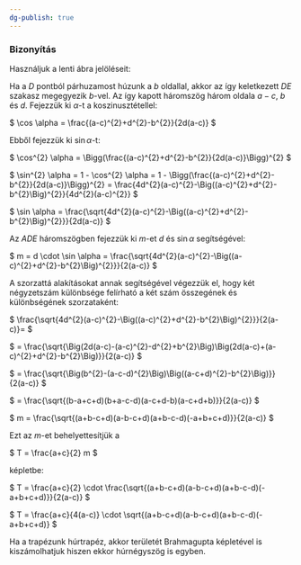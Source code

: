 ```yaml
---
dg-publish: true
---
```

### Bizonyítás

Használjuk a lenti ábra jelöléseit:

Ha a $D$ pontból párhuzamost húzunk a $b$ oldallal, akkor az így keletkezett $DE$ szakasz megegyezik $b$-vel. Az így kapott háromszög három oldala $a-c$, $b$ és $d$. Fejezzük ki $\alpha$-t a koszinusztétellel:

$
\cos \alpha = \frac{(a-c)^{2}+d^{2}-b^{2}}{2d(a-c)}
$

Ebből fejezzük ki $\sin \alpha$-t:

$
\cos^{2} \alpha = \Bigg(\frac{(a-c)^{2}+d^{2}-b^{2}}{2d(a-c)}\Bigg)^{2}
$

$
\sin^{2} \alpha = 1 - \cos^{2} \alpha = 1 - \Bigg(\frac{(a-c)^{2}+d^{2}-b^{2}}{2d(a-c)}\Bigg)^{2} = \frac{4d^{2}(a-c)^{2}-\Big((a-c)^{2}+d^{2}-b^{2}\Big)^{2}}{4d^{2}(a-c)^{2}}
$

$
\sin \alpha = \frac{\sqrt{4d^{2}(a-c)^{2}-\Big((a-c)^{2}+d^{2}-b^{2}\Big)^{2}}}{2d(a-c)}
$

Az $ADE$ háromszögben fejezzük ki $m$-et $d$ és $\sin \alpha$ segítségével:

$
m = d \cdot \sin \alpha = \frac{\sqrt{4d^{2}(a-c)^{2}-\Big((a-c)^{2}+d^{2}-b^{2}\Big)^{2}}}{2(a-c)}
$

A szorzattá alakításokat annak segítségével végezzük el, hogy két négyzetszám különbsége felírható a két szám összegének és különbségének szorzataként:

$
\frac{\sqrt{4d^{2}(a-c)^{2}-\Big((a-c)^{2}+d^{2}-b^{2}\Big)^{2}}}{2(a-c)}=
$

$
= \frac{\sqrt{\Big(2d(a-c)-(a-c)^{2}-d^{2}+b^{2}\Big)\Big(2d(a-c)+(a-c)^{2}+d^{2}-b^{2}\Big)}}{2(a-c)}
$

$
= \frac{\sqrt{\Big(b^{2}-(a-c-d)^{2}\Big)\Big((a-c+d)^{2}-b^{2}\Big)}}{2(a-c)}
$

$
= \frac{\sqrt{(b-a+c+d)(b+a-c-d)(a-c+d-b)(a-c+d+b)}}{2(a-c)}
$

$
m = \frac{\sqrt{(a+b-c+d)(a-b-c+d)(a+b-c-d)(-a+b+c+d)}}{2(a-c)}
$

Ezt az $m$-et behelyettesítjük a 

$
T = \frac{a+c}{2} m
$

képletbe:

$
T = \frac{a+c}{2} \cdot \frac{\sqrt{(a+b-c+d)(a-b-c+d)(a+b-c-d)(-a+b+c+d)}}{2(a-c)}
$

$
T = \frac{a+c}{4(a-c)} \cdot \sqrt{(a+b-c+d)(a-b-c+d)(a+b-c-d)(-a+b+c+d)}
$

Ha a trapézunk húrtrapéz, akkor területét Brahmagupta képletével is kiszámolhatjuk hiszen ekkor húrnégyszög is egyben.
